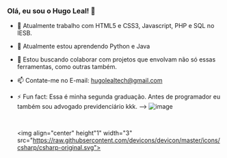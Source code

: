 ### Olá, eu sou o Hugo Leal! 👋



- 🔭 Atualmente trabalho com HTML5 e CSS3, Javascript, PHP e SQL no IESB.
- 🌱 Atualmente estou aprendendo Python e Java
- 👯 Estou buscando colaborar com projetos que envolvam não só essas ferramentas, como outras também.
- 📫 Contate-me no E-mail: hugolealtech@gmail.com
- ⚡ Fun fact: Essa é minha segunda graduação. Antes de programador eu também sou advogado previdenciário kkk.
-->
![image](https://user-images.githubusercontent.com/76668742/139331266-18898ec2-24ed-40cf-ba97-08653217b685.png)    
  
  <div style="display:inline_block"><br>
    
   <img align="center" height"1" width="3" src="https://raw.githubsercontent.com/devicons/devicon/master/icons/csharp/csharp-original.svg">


   
    
  </div>
  
